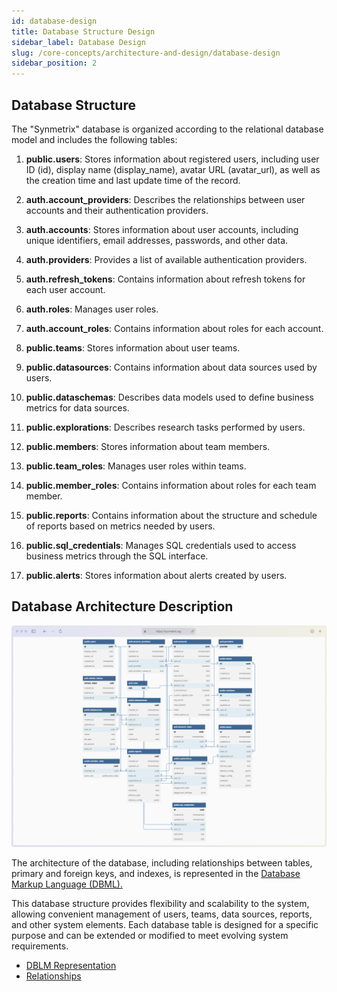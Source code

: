 ```yaml
---
id: database-design
title: Database Structure Design
sidebar_label: Database Design
slug: /core-concepts/architecture-and-design/database-design
sidebar_position: 2
---
```


## Database Structure

The "Synmetrix" database is organized according to the relational database model and includes the following tables:

1. **public.users**: Stores information about registered users, including user ID (id), display name (display_name), avatar URL (avatar_url), as well as the creation time and last update time of the record.

2. **auth.account_providers**: Describes the relationships between user accounts and their authentication providers.

3. **auth.accounts**: Stores information about user accounts, including unique identifiers, email addresses, passwords, and other data.

4. **auth.providers**: Provides a list of available authentication providers.

5. **auth.refresh_tokens**: Contains information about refresh tokens for each user account.

6. **auth.roles**: Manages user roles.

7. **auth.account_roles**: Contains information about roles for each account.

8. **public.teams**: Stores information about user teams.

9. **public.datasources**: Contains information about data sources used by users.

10. **public.dataschemas**: Describes data models used to define business metrics for data sources.

11. **public.explorations**: Describes research tasks performed by users.

12. **public.members**: Stores information about team members.

13. **public.team_roles**: Manages user roles within teams.

14. **public.member_roles**: Contains information about roles for each team member.

15. **public.reports**: Contains information about the structure and schedule of reports based on metrics needed by users.

16. **public.sql_credentials**: Manages SQL credentials used to access business metrics through the SQL interface.

17. **public.alerts**: Stores information about alerts created by users.

## Database Architecture Description

![Database Architecture Description](/docs/data/db.png)

The architecture of the database, including relationships between tables, primary and foreign keys, and indexes, is represented in the [Database Markup Language (DBML).](https://dbml.dbdiagram.io/docs/)

This database structure provides flexibility and scalability to the system, allowing convenient management of users, teams, data sources, reports, and other system elements. Each database table is designed for a specific purpose and can be extended or modified to meet evolving system requirements.

- [DBLM Representation](https://github.com/mlcraft-io/mlcraft/blob/71586dd0f64ab58be15a0593cd9ef820af63a95d/etc/db.dblm)
- [Relationships](https://dbdocs.io/gorland1314/mlcraft?view=relationships)